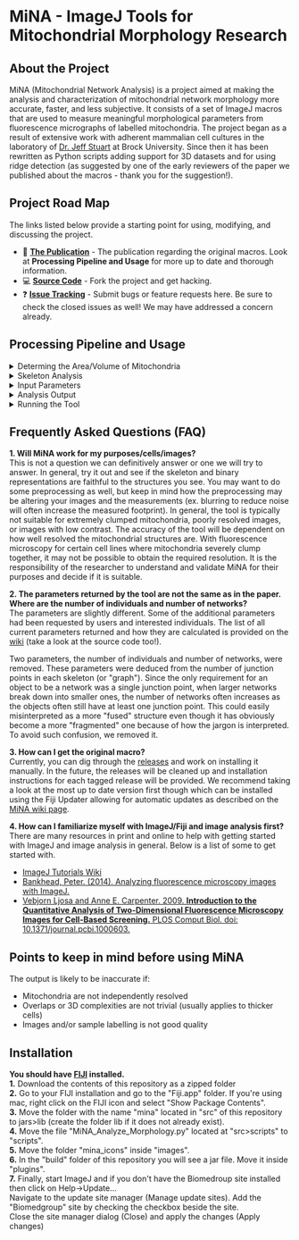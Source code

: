 # MiNA - ImageJ Tools for Mitochondrial Morphology Research

## About the Project
MiNA (Mitochondrial Network Analysis) is a project aimed at making the analysis and characterization of mitochondrial network morphology more accurate, faster, and less subjective. It consists of a set of ImageJ macros that are used to measure meaningful morphological parameters from fluorescence micrographs of labelled mitochondria. The project began as a result of extensive work with adherent mammalian cell cultures in the laboratory of [Dr. Jeff Stuart](https://brocku.ca/mathematics-science/biology/directory/jeff-stuart/) at Brock University. Since then it has been rewritten as Python scripts adding support for 3D datasets and for using ridge detection (as suggested by one of the early reviewers of the paper we published about the macros - thank you for the suggestion!).

## Project Road Map
The links listed below provide a starting point for using, modifying, and discussing the project.

- :book: [**The Publication**](https://doi.org/10.1016/j.acthis.2017.03.001) - The publication regarding the original macros. Look at **Processing Pipeline and Usage** for more up to date and thorough information.
- :computer: [**Source Code**](https://github.com/StuartLab/MiNA/tree/master) - Fork the project and get hacking.
- :question: [**Issue Tracking**](https://github.com/StuartLab/MiNA/issues) - Submit bugs or feature requests here. Be sure to check the closed issues as well! We may have addressed a concern already.

## Processing Pipeline and Usage
<details>
 <summary>Determing the Area/Volume of Mitochondria</summary>
 
 MiNA extracts morphological information from two simplifications of the image. One is a binary representation, which simply represents pixels as containing signal or being background. This is generated by automatic thresholding, a good overview of which available on the [Auto Threshold](https://imagej.net/Auto_Threshold) page. There are many thresholding methods available through ImageJ Ops. The methods included are listed below. If you find an issue arises using a specific thresholding method, please open an issue using the GitHub [issue tracker](https://github.com/StuartLab/MiNA/issues) (only a subset were tested). </br>
 
 Once the image has been binarized, the area or volume can be estimated by simply counting the number of signal positive pixels/voxels and multiplying by the area or volume of the pixel/voxel approximated as a rectangle or rectangular prism. In the binarized image, magenta represents the signal positive pixels, while the background pixels are black. This binarized copy is overlaid upon the original image after processing as an accuracy/artifact check measure. The area or volume of the image occupied by signal is returned as the mitochondrial footprint, the units of which will depend on how the image has been calibrated. You can check the image calibration under Image → Properties.
</details>

<details>
 <summary>Skeleton Analysis</summary>
 
 A second simplification is made to the image for the purpose of estimating the lengths of mitochondrial structures and the degree of branching. The simplification is the generation of a morphological skeleton from which polylines can be extracted and analyzed (as is accomplished by the [Analyze Skeleton[1]](https://imagej.net/AnalyzeSkeleton) plugin). The skeleton itself can be generated in two ways. The first, iterative thinning, is the method used in the original macros and produces a skeleton by iteratively removing outer pixels until a one pixel wide structure remains. This is accomplished through the [Skeletonize (2D/3D)](https://imagej.net/Skeletonize3D) plugin's methods and has the added benefit of operating on 3D datasets as well as 2D. To use this method, mitochondria must be well resolved such that the individual mitochondria can be completely segmented from each other when the binary is generated. </br>
 
 Ridge detection has also been incorporated and generates a skeleton not from a binary but by using the fluorescence intensity itself. This is accomplished through the methods afforded by the [Ridge Detection[2][3]](https://imagej.net/Ridge_Detection) plugin. Ridge detection requires additional parameters, which are to be supplied at the prompt. It is advantageous to tune the parameters in the Ridge Detection plugin itself as it provides a preview mode. The parameters used are high contrast, low contrast, line width, and minimum length. Note that for Ridge Detection preview, images must be 8-bit. If your image is not 8-bit you must convert it using Image → Type. If using MiNA, there is no need to convert; it will be done automatically.</br>
 
 The information extracted from the morphological skeleton is the mean, median and standard deviation of the branch lengths for each independent feature and the number of branches in each network. No data is removed, so a feature that is simply a vertex, a rod without any branching points, or a complicated highly branched network will all be used when determining the length and branch count parameters. The information is summarized from the output of the Analyze Skeleton[1] plugin methods. Once processed, the skeleton is overlaid in green for assessing the faithfulness of the skeleton. Yellow and blue dots are also overlaid, representing the end points and junctions of the skeleton respectively.</br>
 
 It is <b>mandatory</b> that users ensure the morphological skeleton can be accurately generated for their system of interest. The analysis tool is typically not suitable for extremely clumped mitochondria, poorly resolved images, or images with low contrast. The overlay (or 3D render) is intended as a means to assess whether the model from which the parameters are generated will be meaningful or not.  
</details>

<details>
 <summary>Input Parameters</summary>
 <table>
  <tbody>
   <tr><td>Parameter</td><td>Description</td></tr>
   <tr><td>Pre-processor path (optional)</td><td>The path to an ImageJ script or macro to run before the analysis is run. This is typically used to run user defined preprocessing operations on the image before it is analyzed, such as expanding the histogram range, reducing noise by filtering, or deconvolving the image. It is optional</td></tr>
   <tr><td>Post-processor path (optional)</td><td>The path to an ImageJ compatible script or macro to be run when the analysis completes. This can be used to trigger saving a copy of the data, plotting the current data stored in the ResultsTable window, and much more. It is optional.</td></tr>
   <tr><td>Threshold method</td><td>The algorithm used to determine the threshold value. Note that the analysis expects a positive signal. The analysis will fail if the intensity is inverted.</td></tr>
   <tr><td>User comment</td><td>A user comment to store in the table. This supports key-value pairs, which is useful for storing condition information. For example, if I wanted a column "oxygen" and a column "glucose" to store the culture conditions, I could use the comment "oxygen=18,glucose=high" to add the value 18 to a column titled oxygen and the value high to another column titled glucose.</td></tr>
  </tbody>
 </table>
 
 <b>Ridge Detection</b>
 <table>
  <tbody>
   <tr><td>Use ridge detection (2D only)</td><td>Check if ridge detection is to be used. If it is unchecked, the analysis will proceed with iterative thinning to generate the morphological skeleton. Note that ridge detection is only available for 2D images currently.</td></tr>
   <tr><td>High contrast</td><td></td></tr>
   <tr><td></td><td>This defines the High Contrast value for the ridge detection plugin.</td></tr>
   <tr><td>Low contrast</td><td>This defines the Low Contrast value for the ridge detection plugin.</td></tr>
   <tr><td>Line width</td><td>The expected width of the line like mitochondrial features.</td></tr>
   <tr><td>Line length</td><td>The minimum line length to be included in the analysis. Setting this above 0 can aid in removing spurious small lines.</td></tr>
  </tbody>
 </table>
 
 <b>Median Filter</b></br>
 Smooths each pixel by replacing each pixel with the neighbourhood median.
 <table>
  <tbody>
   <tr><td>Radius</td><td>Size of the neighbourhood</td></tr>
 </tbody>
 </table>
 
 <b>Unsharp Mask</b></br>
 Sharpens and enhances edges by subtracting a blurred version of the image (the unsharp mask) from the original. The unsharp mask is created by Gaussian blurring the original image and then multiplying by the “Mask Weight” parameter.
 <table>
  <tbody>
   <tr><td>Radius (sigma)</td><td>Increase the Guassian blur radius sigma to increase contrast</td></tr>
   <tr><td>Mask weigth</td><td>increase value for additional edge enhancement</td></tr>
  </tbody>
 </table>
 
 <b>Enhance Local Contrast CLAHE</b></br>
 Enhances local contrast of the image.
 <table>
  <tbody>
   <tr><td>block size</td><td>the size of the local region around a pixel for which the histogram is equalized. This size should be larger than the size of features to be preserved.</td></tr>
   <tr><td>histogram bins</td><td>the number of histogram bins used for histogram equalization. The implementation internally works with byte resolution, so values larger than 256 are not meaningful. This value also limits the quantification of the output when processing 8bit gray or 24bit RGB images. The number of histogram bins should be smaller than the number of pixels in a block.</td></tr>
   <tr><td>max slope</td><td>limits the contrast stretch in the intensity transfer function. Very large values will let the histogram equalization do whatever it wants to do, that is result in maximal local contrast. The value 1 will result in the original image.</td></tr>
   <tr><td>mask</td><td>choose, from the currently opened images, one that should be used as a mask for the filter application.</td></tr>
  </tbody>
 </table>
</details>

<details>
 <summary>Analysis Output</summary>
 <table>
  <tbody>
   <tr> <td>Parameter</td> <td>Description</td> </tr>
   <tr> <td>image title</td> <td>The title of the image window that was processed.</td> </tr>
   <tr> <td>mitochondrial footprint	</td> <td>The area or volume of the image consumed by mitochondrial signal.</td> </tr>
   <tr> <td>branch length mean</td> <td>The mean length of all the lines used to represent the mitochondrial structures.</td> </tr>
   <tr> <td>branch length median	</td> <td>The median length of all the lines used to represent the mitochondrial structures.</td> </tr>
   <tr> <td>branch length stdevp	</td> <td>The standard deviation (population) of the length of all the lines used to represent the mitochondrial structures.</td> </tr>
   <tr> <td>summed branch lengths mean	</td> <td>The mean of the sum of the lengths of branches for each independent structure (as represented by the morphological/topological skeleton). This is the sum of all branch lengths divided by the number of independent skeletons.</td> </tr>
   <tr> <td>summed branch lengths median	</td> <td>The median of the sum of the lengths of branches for each independent structure (as represented by the   morphological/topological skeleton).</td> </tr>
   <tr> <td>summed branch lengths stdevp	</td> <td>The standard deviation of the sum of the lengths of branches for each independent structure (as represented by the     morphological/topological skeleton).</td> </tr>
   <tr> <td>network branches mean	</td> <td>The mean number of attached lines used to represent each structure.</td> </tr>
   <tr> <td>network branches median</td> <td>The median number of attached lines used to represent each structure.</td> </tr>
   <tr> <td>network branches stdevp</td> <td>The standard deviation (population) of the numper of connected lines used to represent each of the mitochondrial structures.
    </td> </tr>
   <tr> <td>user comment</td> <td>The comment supplied by the user. If key value pairs are provided, they will be put in an appropriate column.</td> </tr> 
  </tbody>
 </table>
</details>

<details>
 <summary>Running the Tool</summary>
 
 <b>1.</b> Open an image. MiNA expects an 8-bit or 16-bit single channel image that can be 2D or 3D (with limited options). </br>
 
 <b>2.</b> Select a single cell using the rectangular ROI tool. You may make a copy of the cropped region if you wish. </br>
 
 <b>3.</b> Run the script by navigating to Plugins -> StuartLab -> MiNA Scripts -> MiNA Analyze Morphology. A user dialog will pop up. Fill in the parameters as desired and select OK to run the analysis. </br>
 
 <b>4.</b> An overlay as shown in an above figure will be generated for you to visually inspect the faithfulness of the analysis. The magenta region is the binarized signal used for calculating the area or volume. The green lines are the morphological skeleton. </br>
 
 <b>5.</b> To save a copy of the image with overlays, save the image as a PNG or flatten the image and save it in whatever format you wish. </br>
</details>

## Frequently Asked Questions (FAQ)
**1. Will MiNA work for my purposes/cells/images?**<br>
This is not a question we can definitively answer or one we will try to answer. In general, try it out and see if the skeleton and binary representations are faithful to the structures you see. You may want to do some preprocessing as well, but keep in mind how the preprocessing may be altering your images and the measurements (ex. blurring to reduce noise will often increase the measured footprint). In general, the tool is typically not suitable for extremely clumped mitochondria, poorly resolved images, or images with low contrast. The accuracy of the tool will be dependent on how well resolved the mitochondrial structures are. With fluorescence microscopy for certain cell lines where mitochondria severely clump together, it may not be possible to obtain the required resolution. It is the responsibility of the researcher to understand and validate MiNA for their purposes and decide if it is suitable.

**2. The parameters returned by the tool are not the same as in the paper. Where are the number of individuals and number of networks?**<br>
The parameters are slightly different. Some of the additional parameters had been requested by users and interested individuals. The list of all current parameters returned and how they are calculated is provided on the [wiki](https://imagej.net/MiNA_-_Mitochondrial_Network_Analysis#Processing_Pipeline_and_Usage) (take a look at the source code too!).

Two parameters, the number of individuals and number of networks, were removed. These parameters were deduced from the number of junction points in each skeleton (or "graph"). Since the only requirement for an object to be a network was a single junction point, when larger networks break down into smaller ones, the number of networks often increases as the objects often still have at least one junction point. This could easily misinterpreted as a more "fused" structure even though it has obviously become a more "fragmented" one because of how the jargon is interpreted. To avoid such confusion, we removed it.

**3. How can I get the original macro?**<br>
Currently, you can dig through the [releases](https://github.com/StuartLab/MiNA/releases) and work on installing it manually. In the future, the releases will be cleaned up and installation instructions for each tagged release will be provided. We recommend taking a look at the most up to date version first though which can be installed using the Fiji Updater allowing for automatic updates as described on the [MiNA wiki page](https://imagej.net/MiNA_-_Mitochondrial_Network_Analysis#Installation).

**4. How can I familiarize myself with ImageJ/Fiji and image analysis first?**<br>
There are many resources in print and online to help with getting started with ImageJ and image analysis in general. Below is a list of some to get started with.

  * [ImageJ Tutorials Wiki](https://imagej.net/Category:Tutorials)
  * [Bankhead, Peter. (2014). Analyzing fluorescence microscopy images with ImageJ.](https://petebankhead.gitbooks.io/imagej-intro/content/)
  * [Vebjorn Ljosa and Anne E. Carpenter. 2009. **Introduction to the Quantitative Analysis of Two-Dimensional Fluorescence Microscopy Images for Cell-Based Screening.** PLOS Comput Biol.  doi: 10.1371/journal.pcbi.1000603.](https://dx.doi.org/10.1371%2Fjournal.pcbi.1000603)
  
 ## Points to keep in mind before using MiNA
 The output is likely to be inaccurate if:
 * Mitochondria are not independently resolved
 * Overlaps or 3D complexities are not trivial (usually applies to thicker cells)
 * Images and/or sample labelling is not good quality
 
 ## Installation
 **You should have [FIJI](https://fiji.sc/) installed.** </br>
 **1.** Download the contents of this repository as a zipped folder</br>
 **2.** Go to your FIJI installation and go to the "Fiji.app" folder. If you're using mac, right click on the FIJI icon and select "Show Package Contents".</br>
 **3.** Move the folder with the name "mina" located in "src" of this repository to jars>lib (create the folder lib if it does not already exist). </br>
 **4.** Move the file "MiNA_Analyze_Morphology.py" located at "src>scripts" to "scripts". </br>
 **5.** Move the folder "mina_icons" inside "images". </br>
 **6.** In the "build" folder of this repository you will see a jar file. Move it inside "plugins". </br> 
 **7.** Finally, start ImageJ and if you don't have the Biomedroup site installed then click on Help->Update...</br>
        Navigate to the update site manager (Manage update sites). Add the "Biomedgroup" site by checking the checkbox beside the site.</br>
        Close the site manager dialog (Close) and apply the changes (Apply changes)

 

